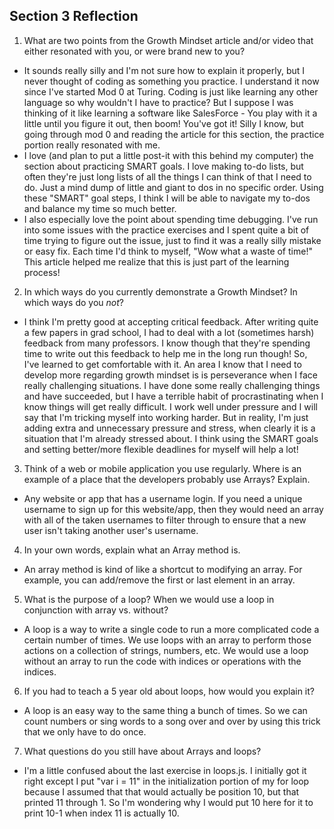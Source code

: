 ## Section 3 Reflection

1. What are two points from the Growth Mindset article and/or video that either resonated with you, or were brand new to you?
- It sounds really silly and I'm not sure how to explain it properly, but I never thought of coding as something you practice. I understand it now since I've started Mod 0 at Turing. Coding is just like learning any other language so why wouldn't I have to practice? But I suppose I was thinking of it like learning a software like SalesForce - You play with it a little until you figure it out, then boom! You've got it! Silly I know, but going through mod 0 and reading the article for this section, the practice portion really resonated with me.
- I love (and plan to put a little post-it with this behind my computer) the section about practicing SMART goals. I love making to-do lists, but often they're just long lists of all the things I can think of that I need to do. Just a mind dump of little and giant to dos in no specific order. Using these "SMART" goal steps, I think I will be able to navigate my to-dos and balance my time so much better.
- I also especially love the point about spending time debugging. I've run into some issues with the practice exercises and I spent quite a bit of time trying to figure out the issue, just to find it was a really silly mistake or easy fix. Each time I'd think to myself, "Wow what a waste of time!" This article helped me realize that this is just part of the learning process!

2. In which ways do you currently demonstrate a Growth Mindset? In which ways do you _not_?
- I think I'm pretty good at accepting critical feedback. After writing quite a few papers in grad school, I had to deal with a lot (sometimes harsh) feedback from many professors. I know though that they're spending time to write out this feedback to help me in the long run though! So, I've learned to get comfortable with it. An area I know that I need to develop more regarding growth mindset is is perseverance when I face really challenging situations. I have done some really challenging things and have succeeded, but I have a terrible habit of procrastinating when I know things will get really difficult. I work well under pressure and I will say that I'm tricking myself into working harder. But in reality, I'm just adding extra and unnecessary pressure and stress, when clearly it is a situation that I'm already stressed about. I think using the SMART goals and setting better/more flexible deadlines for myself will help a lot!

3. Think of a web or mobile application you use regularly. Where is an example of a place that the developers probably use Arrays? Explain.
- Any website or app that has a username login. If you need a unique username to sign up for this website/app, then they would need an array with all of the taken usernames to filter through to ensure that a new user isn't taking another user's username.

4. In your own words, explain what an Array method is.
- An array method is kind of like a shortcut to modifying an array. For example, you can add/remove the first or last element in an array.

5. What is the purpose of a loop? When we would use a loop in conjunction with array vs. without?
- A loop is a way to write a single code to run a more complicated code a certain number of times. We use loops with an array to perform those actions on a collection of strings, numbers, etc. We would use a loop without an array to run the code with indices or operations with the indices.

6. If you had to teach a 5 year old about loops, how would you explain it?
- A loop is an easy way to the same thing a bunch of times. So we can count numbers or sing words to a song over and over by using this trick that we only have to do once.

7. What questions do you still have about Arrays and loops?
- I'm a little confused about the last exercise in loops.js. I initially got it right except I put "var i = 11" in the initialization portion of my for loop because I assumed that that would actually be position 10, but that printed 11 through 1. So I'm wondering why I would put 10 here for it to print 10-1 when index 11 is actually 10.
